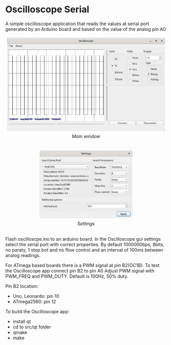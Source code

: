 # Oscilloscope Serial

A simple oscilloscope application that reads the values at serial port generated by an Arduino board and based on the value of the analog pin A0

<p align="center"><img src="./images/img1.png" width="600"><br>
  <i>Main window</i><br><br></p>

<p align="center"><img src="./images/img2.png" width="300"><br>
  <i>Settings</i><br><br></p>

Flash oscilloscpe.ino to an arduino board. In the Oscilloscope gui settings select the serial port with correct properties. By default 1000000bps, 8bits, no paraty, 1 stop bot and no flow control and an interval of 100ms between analog readings. 

For ATmega based boards there is a PWM signal at pin B2(OC1B). To test the Oscilloscope app connect pin B2 to pin A0
Adjust PWM signal with PWM_FREQ and PWM_DUTY. Default is 100Hz, 50% duty.

Pin B2 location:
  - Uno, Leonardo: pin 10
  - ATmega2560: pin 12

To build the Oscilloscope app:
- install qt
- cd to src/qt folder
- qmake
- make
